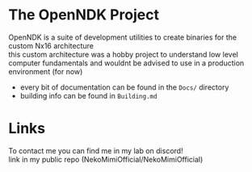 # The OpenNDK Project  
OpenNDK is a suite of development utilities to create binaries for the custom Nx16 architecture  
this custom architecture was a hobby project to understand low level computer fundamentals and wouldnt be advised to use in a production environment (for now)  

* every bit of documentation can be found in the `Docs/` directory  
* building info can be found in `Building.md`  

# Links  
To contact me you can find me in my lab on discord!  
link in my public repo (NekoMimiOfficial/NekoMimiOfficial)  
